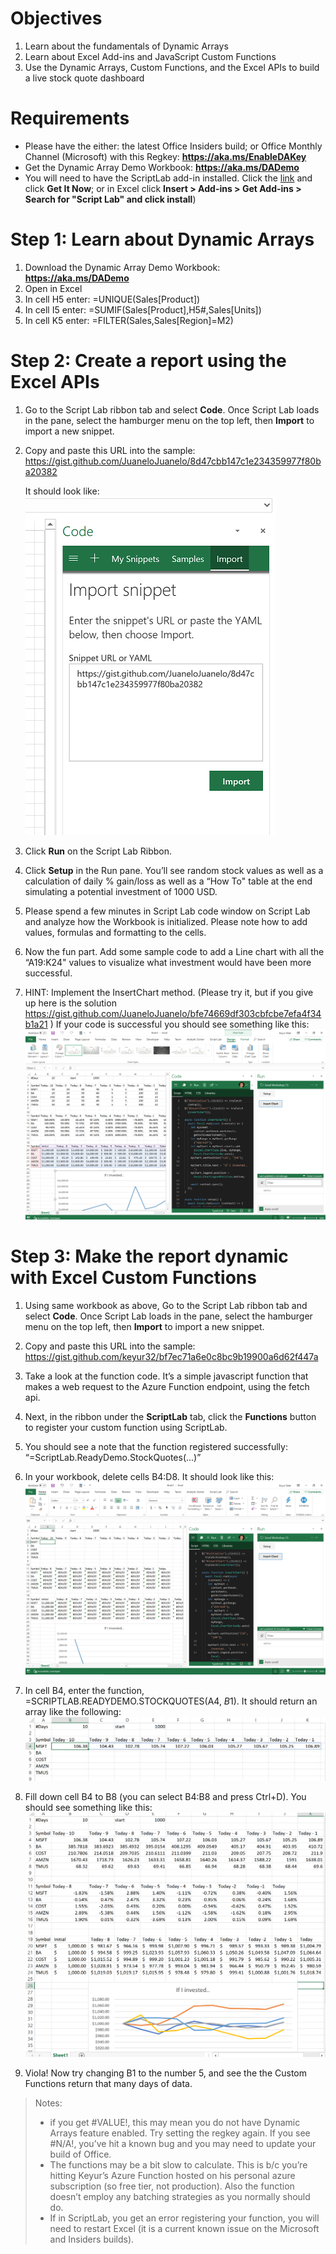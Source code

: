 # Objectives
1.	Learn about the fundamentals of Dynamic Arrays
2.	Learn about Excel Add-ins and JavaScript Custom Functions
3.	Use the Dynamic Arrays, Custom Functions, and the Excel APIs to build a live stock quote dashboard

# Requirements
*	Please have the either:
       the latest Office Insiders build; or Office Monthly Channel (Microsoft) with this Regkey: **https://aka.ms/EnableDAKey**
*	Get the Dynamic Array Demo Workbook: **https://aka.ms/DADemo**
*	You will need to have the ScriptLab add-in installed. Click the [link](https://appsource.microsoft.com/en-us/product/office/WA104380862?src=office&corrid=e44124b9-e34d-4066-91e8-b6a47f385837&omexanonuid=195b3715-8256-4d6a-9650-b63032b39a0b&referralurl=) and click **Get It Now**; or in Excel click **Insert > Add-ins > Get Add-ins > Search for "Script Lab" and click install**)

# Step 1: Learn about Dynamic Arrays
1.	Download the Dynamic Array Demo Workbook: **https://aka.ms/DADemo**
2.	Open in Excel
1.	In cell H5 enter: =UNIQUE(Sales[Product])
2.	In cell I5 enter: =SUMIF(Sales[Product],H5#,Sales[Units])
3.	In cell K5 enter: =FILTER(Sales,Sales[Region]=M2)

# Step 2: Create a report using the Excel APIs 
1.	Go to the Script Lab ribbon tab and select **Code**. Once Script Lab loads in the pane, select the hamburger menu on the top left, then **Import** to import a new snippet. 
2.	Copy and paste this URL into the sample: https://gist.github.com/JuaneloJuanelo/8d47cbb147c1e234359977f80ba20382 
       
       It should look like: ![Snippet](Images/importSnippet.PNG)

3.	Click **Run** on the Script Lab Ribbon.
4.	Click **Setup** in the Run pane. You’ll see random stock values as well as a calculation of daily % gain/loss as well as a “How To" table at the end simulating a potential investment of 1000 USD. 
5.	Please spend a few minutes in Script Lab code window on Script Lab and analyze how the Workbook is initialized. Please note how to add values, formulas and formatting to the cells.
6.	Now the fun part. Add some sample code to add a Line chart with all the “A19:K24" values to visualize what investment would have been more successful. 
7.	HINT: Implement the InsertChart method.  (Please try it, but if you give up here is the solution https://gist.github.com/JuaneloJuanelo/bfe74669df303cbfcbe7efa4f34b1a21 )
If your code is successful you should see something like this:
![Insert Chart](Images/insertchart.png)

# Step 3: Make the report dynamic with Excel Custom Functions
1.	Using same workbook as above, Go to the Script Lab ribbon tab and select **Code**. Once Script Lab loads in the pane, select the hamburger menu on the top left, then **Import** to import a new snippet.
2.	Copy and paste this URL into the sample: https://gist.github.com/keyur32/bf7ec71a6e0c8bc9b19900a6d62f447a 
3.	Take a look at the function code. It’s a simple javascript function that makes a web request to the Azure Function endpoint, using the fetch api.
4.	Next, in the ribbon under the **ScriptLab** tab, click the **Functions** button to register your custom function using ScriptLab.
5.	You should see a note that the function registered successfully:
“=ScriptLab.ReadyDemo.StockQuotes(...)”
6.	In your workbook, delete cells B4:D8. It should look like this:  ![Delete Cells](Images/deleteCells.PNG)
7.	In cell B4, enter the function, =SCRIPTLAB.READYDEMO.STOCKQUOTES(A4, $B$1).  It should return an array like the following: ![Function](Images/function1.png)

8.	Fill down cell B4 to B8  (you can select B4:B8 and press Ctrl+D). You should see something like this: ![Final](Images/final.png)
9.	Viola!  Now try changing B1 to the number 5, and see the the Custom Functions return that many days of data.


> Notes: 
> -	if you get #VALUE!, this may mean you do not have Dynamic Arrays feature enabled. Try setting the regkey again.  If you see #N/A!, you’ve hit a known bug and you may need to update your build of Office.
> -	The functions may be a bit slow to calculate. This is b/c you’re hitting Keyur’s Azure Function hosted on his personal azure subscription (so free tier, not production).  Also the function doesn’t employ any batching strategies as you normally should do. 
> -    If in ScriptLab, you get an error registering your function, you will need to restart Excel (it is a current known issue on the Microsoft and Insiders builds).

